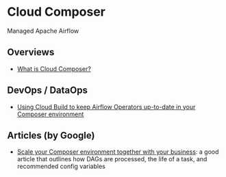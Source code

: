# Cloud Composer
Managed Apache Airflow

## Overviews
- [What is Cloud Composer?](https://cloud.google.com/blog/topics/developers-practitioners/what-cloud-composer)

## DevOps / DataOps
- [Using Cloud Build to keep Airflow Operators up-to-date in your Composer environment](https://cloud.google.com/blog/topics/developers-practitioners/using-cloud-build-keep-airflow-operators-date-your-composer-environment)

## Articles (by Google)
- [Scale your Composer environment together with your business](https://cloud.google.com/blog/products/data-analytics/scale-your-composer-environment-together-your-business): a good article that outlines how DAGs are processed, the life of a task, and recommended config variables
